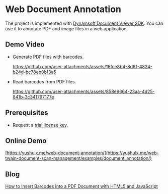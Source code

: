 # Web Document Annotation
The project is implemented with [Dynamsoft Document Viewer SDK](https://www.dynamsoft.com/document-viewer/docs/introduction/index.html). You can use it to annotate PDF and image files in a web application.

## Demo Video

- Generate PDF files with barcodes.

  https://github.com/user-attachments/assets/16fce8b4-8d61-4824-b24d-bc78eb0bf3a5


- Read barcodes from PDF files.

  https://github.com/user-attachments/assets/858e9664-23aa-4d25-841b-3c341797177e



## Prerequisites
- Request a [trial license key](https://www.dynamsoft.com/customer/license/trialLicense/?product=dcv&package=cross-platform).

## Online Demo
[https://yushulx.me/web-document-annotation/](https://yushulx.me/web-twain-document-scan-management/examples/document_annotation/)

## Blog
[How to Insert Barcodes into a PDF Document with HTML5 and JavaScript](https://www.dynamsoft.com/codepool/html5-javascript-insert-barcode-into-pdf.html)

